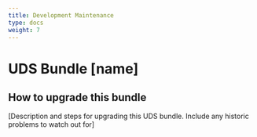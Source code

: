 ```yaml
---
title: Development Maintenance
type: docs
weight: 7
---
```


# UDS Bundle [name]

## How to upgrade this bundle

[Description and steps for upgrading this UDS bundle. Include any historic problems to watch out for]
